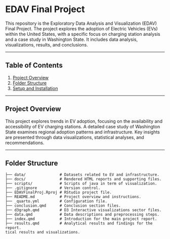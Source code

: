 # EDAV Final Project

This repository is the Exploratory Data Analysis and Visualization (EDAV) Final Project. The project explores the adoption of Electric Vehicles (EVs) within the United States, with a specific focus on charging station analysis and a case study in Washington State. It includes data analysis, visualizations, results, and conclusions.

---

## Table of Contents
1. [Project Overview](#project-overview)
2. [Folder Structure](#folder-structure)
3. [Setup and Installation](#setup-and-installation)

---

## Project Overview


This project explores trends in EV adoption, focusing on the availability and accessibility of EV charging stations. A detailed case study of Washington State examines regional adoption patterns and infrastructure. Key insights are presented through data visualizations, statistical analyses, and recommendations.

---

## Folder Structure

```plaintext
├── data/               # Datasets related to EV and infrastructure.
├── docs/               # Rendered HTML reports and supporting files.
├── scripts/            # Scripts of java in term of visualization.
├── .gitignore          # Version control.
├── EDAVFinalProj.Rproj # RStudio project file.
├── README.md           # Project overview and instructions.
├── _quarto.yml         # Configuration file.
├── conclusion.qmd      # Conclusion section files.
├── d3graph.qmd         # D3 Interactive visualizations sector files.
├── data.qmd            # Data descriptions and preprocessing steps.
├── index.qmd           # Introduction for the main project report.
├── results.qmd         # Analytical results and findings for the report.
tical results and visualizations.

